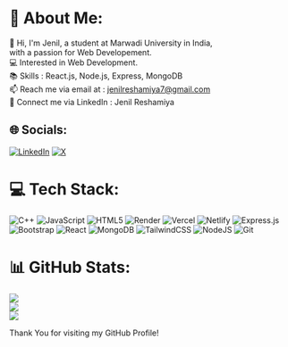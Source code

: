 # 💫 About Me:
👋 Hi, I'm Jenil, a student at Marwadi University in India, <br>with a passion for Web Developement.<br>💻 Interested in Web Development.<br>📚 Skills : React.js, Node.js, Express, MongoDB<br>📫 Reach me via email at : jenilreshamiya7@gmail.com<br>🔗 Connect me via LinkedIn : Jenil Reshamiya<br>


## 🌐 Socials:
[![LinkedIn](https://img.shields.io/badge/LinkedIn-%230077B5.svg?logo=linkedin&logoColor=white)](https://linkedin.com/in/jenil-reshamiya) [![X](https://img.shields.io/badge/X-black.svg?logo=X&logoColor=white)](https://x.com/reshamiya_jenil) 

# 💻 Tech Stack:
![C++](https://img.shields.io/badge/c++-%2300599C.svg?style=for-the-badge&logo=c%2B%2B&logoColor=white) ![JavaScript](https://img.shields.io/badge/javascript-%23323330.svg?style=for-the-badge&logo=javascript&logoColor=%23F7DF1E) ![HTML5](https://img.shields.io/badge/html5-%23E34F26.svg?style=for-the-badge&logo=html5&logoColor=white) ![Render](https://img.shields.io/badge/Render-%46E3B7.svg?style=for-the-badge&logo=render&logoColor=white) ![Vercel](https://img.shields.io/badge/vercel-%23000000.svg?style=for-the-badge&logo=vercel&logoColor=white) ![Netlify](https://img.shields.io/badge/netlify-%23000000.svg?style=for-the-badge&logo=netlify&logoColor=#00C7B7) ![Express.js](https://img.shields.io/badge/express.js-%23404d59.svg?style=for-the-badge&logo=express&logoColor=%2361DAFB) ![Bootstrap](https://img.shields.io/badge/bootstrap-%238511FA.svg?style=for-the-badge&logo=bootstrap&logoColor=white) ![React](https://img.shields.io/badge/react-%2320232a.svg?style=for-the-badge&logo=react&logoColor=%2361DAFB) ![MongoDB](https://img.shields.io/badge/MongoDB-%234ea94b.svg?style=for-the-badge&logo=mongodb&logoColor=white) ![TailwindCSS](https://img.shields.io/badge/tailwindcss-%2338B2AC.svg?style=for-the-badge&logo=tailwind-css&logoColor=white) ![NodeJS](https://img.shields.io/badge/node.js-6DA55F?style=for-the-badge&logo=node.js&logoColor=white) ![Git](https://img.shields.io/badge/git-%23F05033.svg?style=for-the-badge&logo=git&logoColor=white)
# 📊 GitHub Stats:
![](https://github-readme-stats.vercel.app/api?username=Jenil0704&theme=dark&hide_border=false&include_all_commits=true&count_private=true)<br/>
![](https://github-readme-streak-stats.herokuapp.com/?user=Jenil0704&theme=dark&hide_border=false)<br/>
![](https://github-readme-stats.vercel.app/api/top-langs/?username=Jenil0704&theme=dark&hide_border=false&include_all_commits=true&count_private=true&layout=compact)

Thank You for visiting my GitHub Profile!
